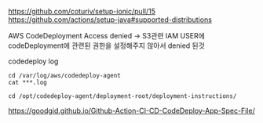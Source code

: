 https://github.com/coturiv/setup-ionic/pull/15
https://github.com/actions/setup-java#supported-distributions

AWS CodeDeployment Access denied
-> S3관련 IAM USER에 codeDeployment에 관련된 권한을 설정해주지 않아서 denied 된것

codedeploy log 
```
cd /var/log/aws/codedeploy-agent
cat ***.log

cd /opt/codedeploy-agent/deployment-root/deployment-instructions/
```

https://goodgid.github.io/Github-Action-CI-CD-CodeDeploy-App-Spec-File/
